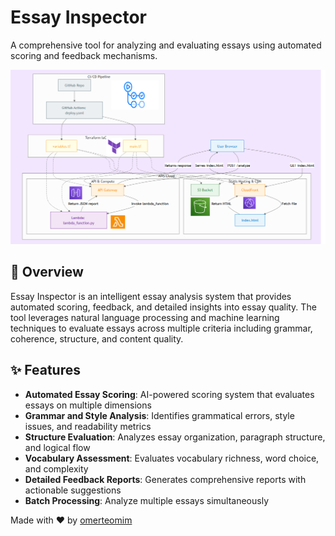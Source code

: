 # Essay Inspector

A comprehensive tool for analyzing and evaluating essays using automated scoring and feedback mechanisms.

![Image Description](essay_inspector.png)

## 🎯 Overview

Essay Inspector is an intelligent essay analysis system that provides automated scoring, feedback, and detailed insights into essay quality. The tool leverages natural language processing and machine learning techniques to evaluate essays across multiple criteria including grammar, coherence, structure, and content quality.

## ✨ Features

- **Automated Essay Scoring**: AI-powered scoring system that evaluates essays on multiple dimensions
- **Grammar and Style Analysis**: Identifies grammatical errors, style issues, and readability metrics
- **Structure Evaluation**: Analyzes essay organization, paragraph structure, and logical flow
- **Vocabulary Assessment**: Evaluates vocabulary richness, word choice, and complexity
- **Detailed Feedback Reports**: Generates comprehensive reports with actionable suggestions
- **Batch Processing**: Analyze multiple essays simultaneously


Made with ❤️ by [omerteomim](https://github.com/omerteomim)